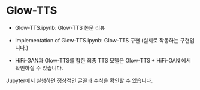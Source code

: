 # Glow-TTS

- Glow-TTS.ipynb: Glow-TTS 논문 리뷰
- Implementation of Glow-TTS.ipynb: Glow-TTS 구현 (실제로 작동하는 구현입니다.)

- HiFi-GAN과 Glow-TTS를 합한 최종 TTS 모델은 Glow-TTS + HiFi-GAN 에서 확인하실 수 있습니다.

Jupyter에서 실행하면 정상적인 글꼴과 수식을 확인할 수 있습니다.
